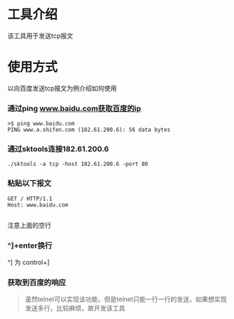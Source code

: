 
# 工具介绍
该工具用于发送tcp报文

# 使用方式
以向百度发送tcp报文为例介绍如何使用
### 通过ping www.baidu.com获取百度的ip
```
>$ ping www.baidu.com
PING www.a.shifen.com (182.61.200.6): 56 data bytes
```

### 通过sktools连接182.61.200.6
```
./sktools -a tcp -host 182.61.200.6 -port 80
```

### 粘贴以下报文
```
GET / HTTP/1.1
Host: www.baidu.com


```
注意上面的空行
### ^]+enter换行
^] 为 control+]
### 获取到百度的响应

> 虽然telnet可以实现该功能，但是telnet只能一行一行的发送，如果想实现发送多行，比较麻烦，故开发该工具

